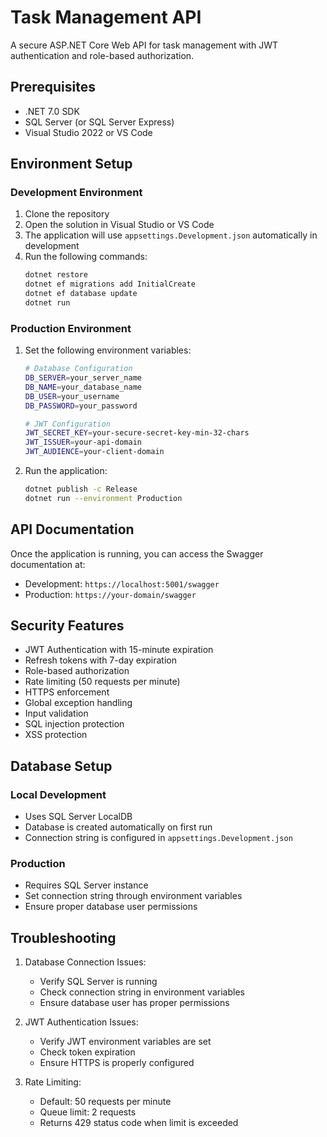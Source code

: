 # Task Management API

A secure ASP.NET Core Web API for task management with JWT authentication and role-based authorization.

## Prerequisites

- .NET 7.0 SDK
- SQL Server (or SQL Server Express)
- Visual Studio 2022 or VS Code

## Environment Setup

### Development Environment

1. Clone the repository
2. Open the solution in Visual Studio or VS Code
3. The application will use `appsettings.Development.json` automatically in development
4. Run the following commands:
   ```bash
   dotnet restore
   dotnet ef migrations add InitialCreate
   dotnet ef database update
   dotnet run
   ```

### Production Environment

1. Set the following environment variables:
   ```bash
   # Database Configuration
   DB_SERVER=your_server_name
   DB_NAME=your_database_name
   DB_USER=your_username
   DB_PASSWORD=your_password

   # JWT Configuration
   JWT_SECRET_KEY=your-secure-secret-key-min-32-chars
   JWT_ISSUER=your-api-domain
   JWT_AUDIENCE=your-client-domain
   ```

2. Run the application:
   ```bash
   dotnet publish -c Release
   dotnet run --environment Production
   ```

## API Documentation

Once the application is running, you can access the Swagger documentation at:
- Development: `https://localhost:5001/swagger`
- Production: `https://your-domain/swagger`

## Security Features

- JWT Authentication with 15-minute expiration
- Refresh tokens with 7-day expiration
- Role-based authorization
- Rate limiting (50 requests per minute)
- HTTPS enforcement
- Global exception handling
- Input validation
- SQL injection protection
- XSS protection

## Database Setup

### Local Development
- Uses SQL Server LocalDB
- Database is created automatically on first run
- Connection string is configured in `appsettings.Development.json`

### Production
- Requires SQL Server instance
- Set connection string through environment variables
- Ensure proper database user permissions

## Troubleshooting

1. Database Connection Issues:
   - Verify SQL Server is running
   - Check connection string in environment variables
   - Ensure database user has proper permissions

2. JWT Authentication Issues:
   - Verify JWT environment variables are set
   - Check token expiration
   - Ensure HTTPS is properly configured

3. Rate Limiting:
   - Default: 50 requests per minute
   - Queue limit: 2 requests
   - Returns 429 status code when limit is exceeded 